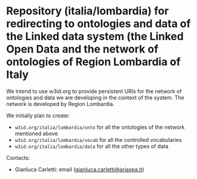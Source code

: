 Repository (italia/lombardia) for redirecting to ontologies and data of the Linked data system (the Linked Open Data and the network of ontologies of Region Lombardia of Italy
===================

We intend to use w3id.org to provide persistent URIs for the network of ontologies and data we are developing in the context of the system. The network is developed by Region Lombardia.

We initially plan to create:
+ `w3id.org/italia/lombardia/onto` for all the ontologies of the network mentioned above
+ `w3id.org/italia/lombardia/vocab` for all the controlled vocabularies
+ `w3id.org/italia/lombardia/data` for all the other types of data


Contacts:

+ Gianluca Carletti: email (gianluca.carletti@ariaspa.it)
